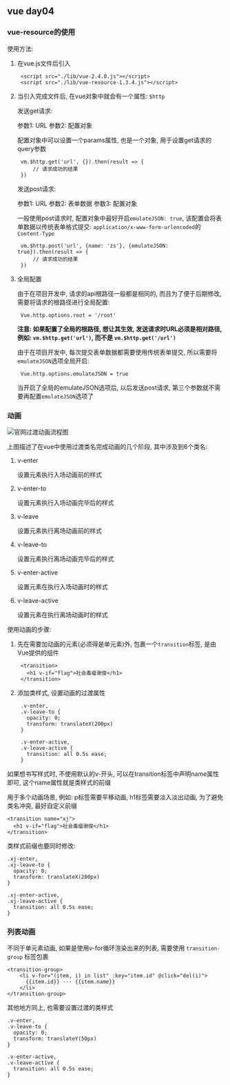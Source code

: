 ## vue day04 ##

### vue-resource的使用 ###

使用方法:

1. 在vue.js文件后引入

		<script src="./lib/vue-2.4.0.js"></script>
  		<script src="./lib/vue-resource-1.3.4.js"></script>

2. 当引入完成文件后, 在vue对象中就会有一个属性: `$http`

	发送get请求:

	参数1: URL
	参数2: 配置对象

	配置对象中可以设置一个params属性, 也是一个对象, 用于设置get请求的query参数

		vm.$http.get('url', {}).then(result => {
			// 请求成功的结果
		})

	发送post请求:

	参数1: URL
	参数2: 表单数据
	参数3: 配置对象

	一般使用post请求时, 配置对象中最好开启`emulateJSON: true`, 该配置会将表单数据以传统表单格式提交: `application/x-www-form-urlencoded`的 `Content-Type`

		vm.$http.post('url', {name: 'zs'}, {emulateJSON: true}).then(result => {
			// 请求成功的结果
		})

3. 全局配置

	由于在项目开发中, 请求的api根路径一般都是相同的, 而且为了便于后期修改, 需要将请求的根路径进行全局配置:

		Vue.http.options.root = '/root'

	**注意: 如果配置了全局的根路径, 想让其生效, 发送请求时URL必须是相对路径, 例如: `vm.$http.get('url')`, 而不是 `vm.$http.get('/url')`**

	由于在项目开发中, 每次提交表单数据都需要使用传统表单提交, 所以需要将`emulateJSON`选项全局开启:

		Vue.http.options.emulateJSON = true

	当开启了全局的emulateJSON选项后, 以后发送post请求, 第三个参数就不需要再配置`emulateJSON`选项了

### 动画 ###


![官网过渡动画流程图](https://cn.vuejs.org/images/transition.png)

上图描述了在vue中使用过渡类名完成动画的几个阶段, 其中涉及到6个类名:

1. v-enter

	设置元素执行入场动画前的样式

2. v-enter-to

	设置元素执行入场动画完毕后的样式

3. v-leave

	设置元素执行离场动画前的样式

4. v-leave-to

	设置元素执行离场动画完毕后的样式

5. v-enter-active

	设置元素在执行入场动画时的样式

6. v-leave-active

	设置元素在执行离场动画时的样式


使用动画的步骤:

1. 先在需要加动画的元素(必须得是单元素)外, 包裹一个`transition`标签, 是由Vue提供的组件

		<transition>
	      <h1 v-if="flag">社会毒瘤谢俊</h1>
	    </transition>

2. 添加类样式, 设置动画的过渡属性

		.v-enter,
	    .v-leave-to {
	      opacity: 0;
	      transform: translateX(200px)
	    }
	
	    .v-enter-active, 
	    .v-leave-active {
	      transition: all 0.5s ease;
	    }

如果想书写样式时, 不使用默认的v-开头, 可以在transition标签中声明name属性即可, 这个name属性就是类样式的前缀

用于多个动画场景, 例如: p标签需要平移动画, h1标签需要淡入淡出动画, 为了避免类名冲突, 最好自定义前缀

	<transition name="xj">
	  <h1 v-if="flag">社会毒瘤谢俊</h1>
	</transition>

类样式前缀也要同时修改:

	.xj-enter,
    .xj-leave-to {
      opacity: 0;
      transform: translateX(200px)
    }

    .xj-enter-active, 
    .xj-leave-active {
      transition: all 0.5s ease;
    }

### 列表动画 ###

不同于单元素动画, 如果是使用v-for循环渲染出来的列表, 需要使用 `transition-group` 标签包裹

	<transition-group>
	    <li v-for="(item, i) in list" :key="item.id" @click="del(i)">
	      {{item.id}} --- {{item.name}}
	    </li>
	</transition-group>

其他地方同上, 也需要设置过渡的类样式

	.v-enter,
	.v-leave-to {
	  opacity: 0;
	  transform: translateY(50px)
	}
	
	.v-enter-active, 
	.v-leave-active {
	  transition: all 0.5s ease;
	}